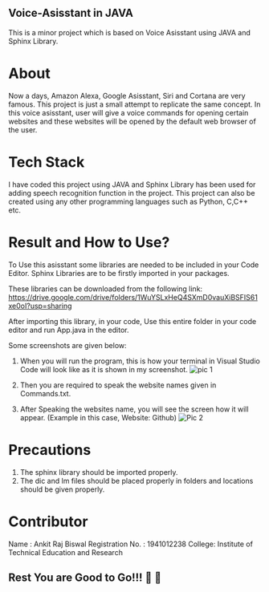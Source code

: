 ## Voice-Asisstant in JAVA
This is a minor project which is based on Voice Asisstant using JAVA and Sphinx Library.

# About
Now a days, Amazon Alexa, Google Asisstant, Siri and Cortana are very famous. This project is just a small attempt to replicate the same concept. In this voice asisstant, user will give a voice commands for opening certain websites and these websites will be opened by the default web browser of the user.

# Tech Stack
I have coded this project using JAVA and Sphinx Library has been used for adding speech recognition function in the project.
This project can also be created using any other programming languages such as Python, C,C++ etc.

# Result and How to Use?
To Use this asisstant some libraries are needed to be included in your Code Editor.
Sphinx Libraries are to be firstly imported in your packages.

These libraries can be downloaded from the following link:
  https://drive.google.com/drive/folders/1WuYSLxHeQ4SXmD0vauXiBSFIS61xe0oI?usp=sharing

After importing this library, in your code, Use this entire folder in your code editor and run App.java in the editor.

Some screenshots are given below:

1. When you will run the program, this is how your terminal in Visual Studio Code will look like as it is shown in my screenshot.
![pic 1](https://user-images.githubusercontent.com/53295960/130089228-b2ca2553-63e8-457e-abba-80b9c56619df.png)

2. Then you are required to speak the website names given in Commands.txt.
3. After Speaking the websites name, you will see the screen how it will appear.
   (Example in this case, Website: Github)
 ![Pic 2](https://user-images.githubusercontent.com/53295960/130092411-524e7a43-ef8e-483d-93ef-096a35c5101d.png)
 
 # Precautions
 1. The sphinx library should be imported properly.
 2. The dic and lm files should be placed properly in folders and locations should be given properly.
 

# Contributor
Name : Ankit Raj Biswal
Registration No. : 1941012238
College: Institute of Technical Education and Research 

## Rest You are Good to Go!!!  :metal:  :beers:


